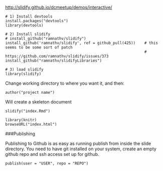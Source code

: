 http://slidify.github.io/dcmeetup/demos/interactive/  

```{R}
# 1) Install devtools
install.packages("devtools")
library(devtools)

# 2) Install slidify
# install_github("ramnathv/slidify")
install_github('ramnathv/slidify', ref = github_pull(425))    # this seems to be some sort of patch
                                                              # https://github.com/ramnathv/slidify/issues/373
install_github("ramnathv/slidifyLibraries")

# 3) load slidify
library(slidify)
```

Change working directory to where you want it, and then:  
```{R}
author("project name")
```
Will create a skeleton document

```{R}
slidify("index.Rmd")

library(knitr)
browseURL("index.html")
```

###Publishing

Publishing to Github is as easy as running publish from inside the slide directory. You need to have git installed on your system, create an empty github repo and ssh access set up for github.

```{R}
publish(user = "USER", repo = "REPO")
```
